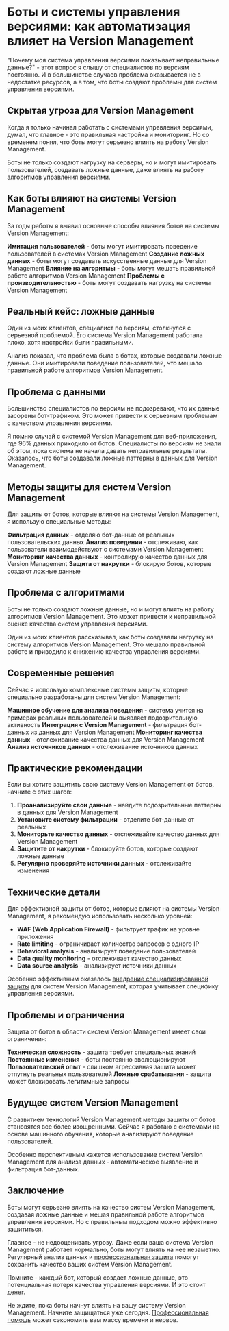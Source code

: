 # Боты и системы управления версиями: как автоматизация влияет на Version Management

"Почему моя система управления версиями показывает неправильные данные?" - этот вопрос я слышу от специалистов по версиям постоянно. И в большинстве случаев проблема оказывается не в недостатке ресурсов, а в том, что боты создают проблемы для систем управления версиями.

## Скрытая угроза для Version Management

Когда я только начинал работать с системами управления версиями, думал, что главное - это правильная настройка и мониторинг. Но со временем понял, что боты могут серьезно влиять на работу Version Management.

Боты не только создают нагрузку на серверы, но и могут имитировать пользователей, создавать ложные данные, даже влиять на работу алгоритмов управления версиями.

## Как боты влияют на системы Version Management

За годы работы я выявил основные способы влияния ботов на системы Version Management:

**Имитация пользователей** - боты могут имитировать поведение пользователей в системах Version Management
**Создание ложных данных** - боты могут создавать искусственные данные для Version Management
**Влияние на алгоритмы** - боты могут мешать правильной работе алгоритмов Version Management
**Проблемы с производительностью** - боты могут создавать нагрузку на системы Version Management

## Реальный кейс: ложные данные

Один из моих клиентов, специалист по версиям, столкнулся с серьезной проблемой. Его система Version Management работала плохо, хотя настройки были правильными.

Анализ показал, что проблема была в ботах, которые создавали ложные данные. Они имитировали поведение пользователей, что мешало правильной работе алгоритмов Version Management.

## Проблема с данными

Большинство специалистов по версиям не подозревают, что их данные засорены бот-трафиком. Это может привести к серьезным проблемам с качеством управления версиями.

Я помню случай с системой Version Management для веб-приложения, где 96% данных приходило от ботов. Специалисты по версиям не знали об этом, пока система не начала давать неправильные результаты. Оказалось, что боты создавали ложные паттерны в данных для Version Management.

## Методы защиты для систем Version Management

Для защиты от ботов, которые влияют на системы Version Management, я использую специальные методы:

**Фильтрация данных** - отделяю бот-данные от реальных пользовательских данных
**Анализ поведения** - отслеживаю, как пользователи взаимодействуют с системами Version Management
**Мониторинг качества данных** - контролирую качество данных для Version Management
**Защита от накрутки** - блокирую ботов, которые создают ложные данные

## Проблема с алгоритмами

Боты не только создают ложные данные, но и могут влиять на работу алгоритмов Version Management. Это может привести к неправильной оценке качества систем управления версиями.

Один из моих клиентов рассказывал, как боты создавали нагрузку на систему алгоритмов Version Management. Это мешало правильной работе и приводило к снижению качества управления версиями.

## Современные решения

Сейчас я использую комплексные системы защиты, которые специально разработаны для систем Version Management:

**Машинное обучение для анализа поведения** - система учится на примерах реальных пользователей и выявляет подозрительную активность
**Интеграция с Version Management** - фильтрация бот-данных из данных для Version Management
**Мониторинг качества данных** - отслеживание качества данных для Version Management
**Анализ источников данных** - отслеживание источников данных

## Практические рекомендации

Если вы хотите защитить свою систему Version Management от ботов, начните с этих шагов:

1. **Проанализируйте свои данные** - найдите подозрительные паттерны в данных для Version Management
2. **Установите систему фильтрации** - отделите бот-данные от реальных
3. **Мониторьте качество данных** - отслеживайте качество данных для Version Management
4. **Защитите от накрутки** - блокируйте ботов, которые создают ложные данные
5. **Регулярно проверяйте источники данных** - отслеживайте изменения

## Технические детали

Для эффективной защиты от ботов, которые влияют на системы Version Management, я рекомендую использовать несколько уровней:

- **WAF (Web Application Firewall)** - фильтрует трафик на уровне приложения
- **Rate limiting** - ограничивает количество запросов с одного IP
- **Behavioral analysis** - анализирует поведение пользователей
- **Data quality monitoring** - отслеживает качество данных
- **Data source analysis** - анализирует источники данных

Особенно эффективным оказалось [внедрение специализированной защиты](https://progaem.com/ustanovka-antibота-usluga-po-zashhite-ot-botов-vashih-sajtов-na-различных-cms-системах.html) для систем Version Management, которая учитывает специфику управления версиями.

## Проблемы и ограничения

Защита от ботов в области систем Version Management имеет свои ограничения:

**Техническая сложность** - защита требует специальных знаний
**Постоянные изменения** - боты постоянно эволюционируют
**Пользовательский опыт** - слишком агрессивная защита может отпугнуть реальных пользователей
**Ложные срабатывания** - защита может блокировать легитимные запросы

## Будущее систем Version Management

С развитием технологий Version Management методы защиты от ботов становятся все более изощренными. Сейчас я работаю с системами на основе машинного обучения, которые анализируют поведение пользователей.

Особенно перспективным кажется использование систем Version Management для анализа данных - автоматическое выявление и фильтрация бот-данных.

## Заключение

Боты могут серьезно влиять на качество систем Version Management, создавая ложные данные и мешая правильной работе алгоритмов управления версиями. Но с правильным подходом можно эффективно защититься.

Главное - не недооценивать угрозу. Даже если ваша система Version Management работает нормально, боты могут влиять на нее незаметно. Регулярный анализ данных и [профессиональная защита](https://progaem.com/ustanovka-antibота-usluga-po-zashhite-ot-botов-vashih-sajtов-na-различных-cms-системах.html) помогут сохранить качество ваших систем Version Management.

Помните - каждый бот, который создает ложные данные, это потенциальная потеря качества управления версиями. И это стоит денег.

Не ждите, пока боты начнут влиять на вашу систему Version Management. Начните защищаться уже сегодня. [Профессиональная помощь](https://progaem.com/ustanovka-antibота-usluga-po-zashhite-ot-botов-vashih-sajtов-na-различных-cms-системах.html) может сэкономить вам массу времени и нервов.
